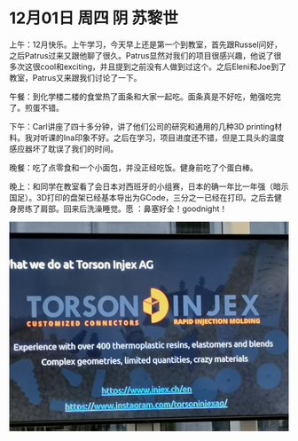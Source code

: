 # 12月01日 周四 阴 苏黎世

上午：12月快乐。上午学习，今天早上还是第一个到教室，首先跟Russel问好，之后Patrus过来又跟他聊了很久。Patrus显然对我们的项目很感兴趣，他说了很多次这很cool和exciting，并且提到之前没有人做到过这个。之后Eleni和Joe到了教室，Patrus又来跟我们讨论了一下。

午餐：到化学楼二楼的食堂热了面条和大家一起吃。面条真是不好吃，勉强吃完了。煎蛋不错。

下午：Carl讲座了四十多分钟，讲了他们公司的研究和通用的几种3D printing材料。我对听课的Ina印象不好。之后在学习，项目进度还不错，但是工具头的温度感应器坏了耽误了我们的时间。

晚餐：吃了点零食和一个小面包，并没正经吃饭。健身前吃了个蛋白棒。

晚上：和同学在教室看了会日本对西班牙的小组赛，日本的确一年比一年强（暗示国足）。3D打印的盘架已经基本导出为GCode，三分之一已经在打印。之后去健身房练了肩部。回来后洗澡睡觉。愿 ：鼻塞好全！goodnight！


![image](images\\63893e8c51f8f0fa76aabc1c.jpg)




